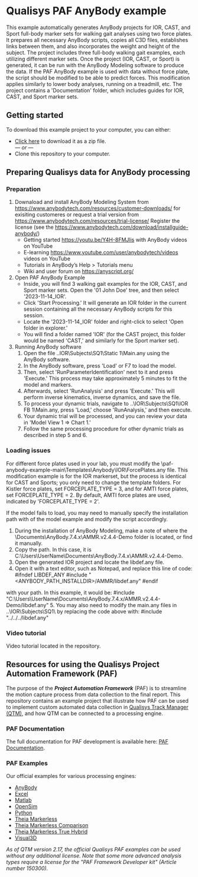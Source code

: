 # Qualisys PAF AnyBody example

This example automatically generates AnyBody projects for IOR, CAST, and Sport full-body marker sets for walking gait analyses using two force plates. 
It prepares all necessary AnyBody scripts, copies all C3D files, establishes links between them, and also incorporates the weight and height of the subject. The project includes three full-body walking gait examples, each utilizing different marker sets. Once the project (IOR, CAST, or Sport) is generated, it can be run with the AnyBody Modeling software to produce the data. If the PAF AnyBody example is used with data without force plate, the script should be modified to be able to predict forces. This modification applies similarly to lower body analyses, running on a treadmill, etc. The project contains a 'Documentation' folder, which includes guides for IOR, CAST, and Sport marker sets.

## Getting started
To download this example project to your computer, you can either:

* [Click here](https://github.com/qualisys/paf-anybody-example/archive/refs/heads/main.zip) to download it as a zip file.
<br>_— or —_
* Clone this repository to your computer.

## Preparing Qualisys data for AnyBody processing
### Preparation
1. Downaload and install AnyBody Modeling System from https://www.anybodytech.com/resources/customer-downloads/ for exisiting customeres or request a trial version from https://www.anybodytech.com/resources/trial-license/
   Register the license (see the https://www.anybodytech.com/download/installguide-anybody/)
   - Getting started https://youtu.be/Y4H-8FMJlis with AnyBody videos on YouTube
   - E-learning https://www.youtube.com/user/anybodytech/videos videos on YouTube
   - Tutorials in AnyBody’s Help > Tutorials menu
   - Wiki and user forum on https://anyscript.org/
2. Open PAF AnyBody Example
   - Inside, you will find 3 walking gait examples for the IOR, CAST, and Sport marker sets. Open the '01 John Doe' tree, and then select '2023-11-14_IOR'.
   - Click 'Start Processing.' It will generate an IOR folder in the current session containing all the necessary AnyBody scripts for this session.
   - Locate the '2023-11-14_IOR' folder and right-click to select 'Open folder in explorer.'
   - You will find a folder named 'IOR' (for the CAST project, this folder would be named 'CAST,' and similarly for the Sport marker set).
3. Running AnyBody software
   1. Open the file ..IOR\Subjects\SQ1\Static 1\Main.any using the AnyBody software.
   2. In the AnyBody software, press 'Load' or F7 to load the model.
   3. Then, select 'RunParameterIdentification' next to it and press 'Execute.' This process may take approximately 5 minutes to fit the model and markers.
   4. Afterwards, select 'RunAnalysis' and press 'Execute.' This will perform inverse kinematics, inverse dynamics, and save the file.
   5. To process your dynamic trials, navigate to ..\IOR\Subjects\SQ1\IOR FB 1\Main.any, press 'Load,' choose 'RunAnalysis,' and then execute.
   6. Your dynamic trial will be processed, and you can review your data in 'Model View 1 => Chart 1.'
   7. Follow the same processing procedure for other dynamic trials as described in step 5 and 6.



### Loading issues
For different force plates used in your lab, you must modify the \paf-anybody-example-main\Templates\Anybody\IOR\ForcePlates.any file. This modification example is for the IOR markerset, but the process is identical for CAST and Sports; you only need to change the template folders. For Kistler force plates, set FORCEPLATE_TYPE = 3, and for AMTI force plates, set FORCEPLATE_TYPE = 2. By default, AMTI force plates are used, indicated by 'FORCEPLATE_TYPE = 2'.

If the model fails to load, you may need to manually specify the installation path with of the model example and modify the script accordingly.
1. During the installation of AnyBody Modeling, make a note of where the \Documents\AnyBody.7.4.x\AMMR.v2.4.4-Demo folder is located, or find it manually.
2. Copy the path. In this case, it is C:\Users\UserName\Documents\AnyBody.7.4.x\AMMR.v2.4.4-Demo.
3. Open the generated IOR project and locate the libdef.any file.
4. Open it with a text editor, such as Notepad, and replace this line of code:
#ifndef LIBDEF_ANY
#include "<ANYBODY_PATH_INSTALLDIR>/AMMR/libdef.any"
#endif

with your path. In this example, it would be: #include "C:\Users\UserName\Documents\AnyBody.7.4.x/AMMR.v2.4.4-Demo/libdef.any" 
5. You may also need to modify the main.any files in ..\IOR\Subjects\SQ1\ by replacing the code above with:
#include "../../../libdef.any"


### Video tutorial
Video tutorial located in the repository.

## Resources for using the Qualisys Project Automation Framework (PAF)

The purpose of the ***Project Automation Framework*** (PAF) is to streamline the motion capture process from data collection to the final report. This repository contains an example project that illustrate how PAF can be used to implement custom automated data collection in [Qualisys Track Manager (QTM)](http://www.qualisys.com/software/qualisys-track-manager/), and how QTM can be connected to a processing engine. 

### PAF Documentation

The full documentation for PAF development is available here: [PAF Documentation](https://github.com/qualisys/paf-documentation).


### PAF Examples

Our official examples for various processing engines:

- [AnyBody](https://github.com/qualisys/paf-anybody-example)
- [Excel](https://github.com/qualisys/paf-excel-example)
- [Matlab](https://github.com/qualisys/paf-matlab-example)
- [OpenSim](https://github.com/qualisys/paf-opensim-example)
- [Python](https://github.com/qualisys/paf-python-example)
- [Theia Markerless](https://github.com/qualisys/paf-theia-markerless-example)
- [Theia Markerless Comparison](https://github.com/qualisys/paf-theia-markerless-comparison-example)
- [Theia Markerless True Hybrid](https://github.com/qualisys/paf-theia-markerless-true-hybrid-example)
- [Visual3D](https://github.com/qualisys/paf-visual3d-example)


_As of QTM version 2.17, the official Qualisys PAF examples can be used without any additional license. Note that some more advanced analysis types require a license for the "PAF Framework Developer kit" (Article number 150300)._
